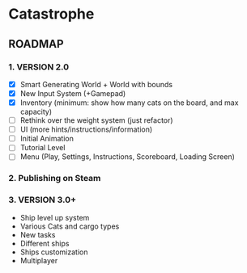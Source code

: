 # Catastrophe

## ROADMAP

### 1. VERSION 2.0

-[x] Smart Generating World + World with bounds
-[x] New Input System (+Gamepad)
-[x] Inventory (minimum: show how many cats on the board, and max capacity)
-[ ] Rethink over the weight system (just refactor)
-[ ] UI (more hints/instructions/information)
-[ ] Initial Animation
-[ ] Tutorial Level
-[ ] Menu (Play, Settings, Instructions, Scoreboard, Loading Screen)

### 2. Publishing on Steam

### 3. VERSION 3.0+

- Ship level up system
- Various Cats and cargo types
- New tasks
- Different ships
- Ships customization
- Multiplayer